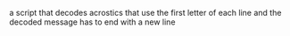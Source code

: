 a script that decodes acrostics that use the first letter of each line and the decoded message has to end with a new line
